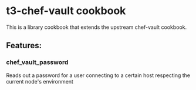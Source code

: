 # t3-chef-vault cookbook

This is a library cookbook that extends the upstream chef-vault cookbook.

## Features:

### chef_vault_password

Reads out a password for a user connecting to a certain host respecting the current node's environment
